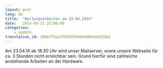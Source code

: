 ```yaml
---
layout: post
lang: de
title:  "Wartungsarbeiten am 23.04.2014"
date:   2014-04-21 23:00:00
categories:
    - update
translation_id: 386b7f5aa7509597b04d4604cb633264
---
```

Am 23.04.14 ab 18:30 Uhr wird unser Mailserver, sowie unsere Webseite für ca. 3 Stunden nicht erreichbar sein. Grund hierfür sind zahlreiche anstehende Arbeiten an der Hardware.





